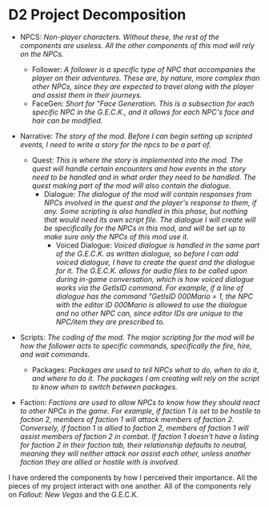 # D2 Project Decomposition

 - NPCS: *Non-player characters. Without these, the rest of the components are useless. All the other components of this mod will rely on the NPCs.*
		 
	 - Follower: *A follower is a specific type of NPC that accompanies the player on their adventures. These are, by nature, more complex than other NPCs, since they are expected to travel along with the player and assist them in their journeys.*
	 - FaceGen: *Short for "Face Generation. This is a subsection for each specific NPC in the G.E.C.K., and it allows for each NPC's face and hair can be modified.*
 - Narrative: *The story of the mod. Before I can begin setting up scripted events, I need to write a story for the npcs to be a part of.*
	 - Quest: *This is where the story is implemented into the mod. The quest will handle certain encounters and how events in the story need to be handled and in what order they need to be handled. The quest making part of the mod will also contain the dialogue.*
		 - Dialogue: *The dialogue of the mod will contain responses from NPCs involved in the quest and the player's response to them, if any. Some scripting is also handled in this phase, but nothing that would need its own script file. The dialogue I will create will be specifically for the NPCs in this mod, and will be set up to make sure only the NPCs of this mod use it.*
			 - Voiced Dialogue: *Voiced dialogue is handled in the same part of the G.E.C.K. as written dialogue, so before I can add voiced dialogue, I have to create the quest and the dialogue for it. The G.E.C.K. allows for audio files to be called upon during in-game conversation, which is how voiced dialogue works via the GetIsID command. For example, if a line of dialogue has the command "GetIsID 000Mario = 1, the NPC with the editor ID 000Mario is allowed to use the dialogue and no other NPC can, since editor IDs are unique to the NPC/item they are prescribed to.*
 - Scripts: *The coding of the mod. The major scripting for the mod will be how the follower acts to specific commands, specifically the fire, hire, and wait commands.*
 
 
	 - Packages: *Packages are used to tell NPCs what to do, when to do it, and where to do it. The packages I am creating will rely on the script to know when to switch between packages.*
 - Faction: *Factions are used to allow NPCs to know how they should react to other NPCs in the game. For example, if faction 1 is set to be hostile to faction 2, members of faction 1 will attack members of faction 2. Conversely, if faction 1 is allied to faction 2, members of faction 1 will assist members of faction 2 in combat. If faction 1 doesn't have a listing for faction 2 in their faction tab, their relationship defaults to neutral, meaning they will neither attack nor assist each other, unless another faction they are allied or hostile with is involved.*


I have ordered the components by how I perceived their importance. All the pieces of my project interact with one another. All of the components rely on *Fallout: New Vegas* and the G.E.C.K.
